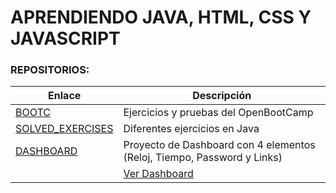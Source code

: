 # APRENDIENDO JAVA, HTML, CSS Y JAVASCRIPT

### REPOSITORIOS:

| Enlace        | Descripción                          |
|---------------|--------------------------------------|
| [BOOTC](https://github.com/JuanjDes/BootC) | Ejercicios y pruebas del OpenBootCamp |
| [SOLVED_EXERCISES](https://github.com/JuanjDes/Solved_exercises) | Diferentes ejercicios en Java |
| [DASHBOARD](https://github.com/JuanjDes/project-break-dashboard) | Proyecto de Dashboard con 4 elementos (Reloj, Tiempo, Password y Links) |
|                                                                  | [Ver Dashboard](https://juanjdes.github.io/project-break-dashboard/) |

